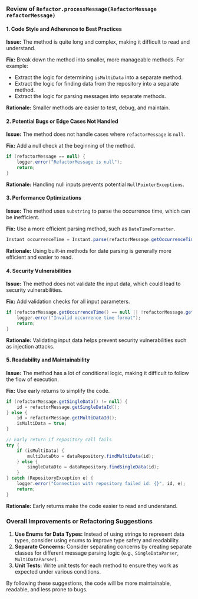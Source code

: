 ### Review of `Refactor.processMessage(RefactorMessage refactorMessage)`

#### 1. Code Style and Adherence to Best Practices

**Issue:** The method is quite long and complex, making it difficult to read and understand.

**Fix:** Break down the method into smaller, more manageable methods. For example:
- Extract the logic for determining `isMultiData` into a separate method.
- Extract the logic for finding data from the repository into a separate method.
- Extract the logic for parsing messages into separate methods.

**Rationale:** Smaller methods are easier to test, debug, and maintain.

#### 2. Potential Bugs or Edge Cases Not Handled

**Issue:** The method does not handle cases where `refactorMessage` is `null`.

**Fix:** Add a null check at the beginning of the method.

```java
if (refactorMessage == null) {
    logger.error("RefactorMessage is null");
    return;
}
```

**Rationale:** Handling null inputs prevents potential `NullPointerExceptions`.

#### 3. Performance Optimizations

**Issue:** The method uses `substring` to parse the occurrence time, which can be inefficient.

**Fix:** Use a more efficient parsing method, such as `DateTimeFormatter`.

```java
Instant occurrenceTime = Instant.parse(refactorMessage.getOccurrenceTime(), DateTimeFormatter.ofPattern("yyyy-MM-dd HH:mm"));
```

**Rationale:** Using built-in methods for date parsing is generally more efficient and easier to read.

#### 4. Security Vulnerabilities

**Issue:** The method does not validate the input data, which could lead to security vulnerabilities.

**Fix:** Add validation checks for all input parameters.

```java
if (refactorMessage.getOccurrenceTime() == null || !refactorMessage.getOccurrenceTime().matches("\\d{4}-\\d{2}-\\d{2} \\d{2}:\\d{2}")) {
    logger.error("Invalid occurrence time format");
    return;
}
```

**Rationale:** Validating input data helps prevent security vulnerabilities such as injection attacks.

#### 5. Readability and Maintainability

**Issue:** The method has a lot of conditional logic, making it difficult to follow the flow of execution.

**Fix:** Use early returns to simplify the code.

```java
if (refactorMessage.getSingleData() != null) {
    id = refactorMessage.getSingleDataId();
} else {
    id = refactorMessage.getMultiDataId();
    isMultiData = true;
}

// Early return if repository call fails
try {
    if (isMultiData) {
        multiDataDto = dataRepository.findMultiData(id);
    } else {
        singleDataDto = dataRepository.findSingleData(id);
    }
} catch (RepositoryException e) {
    logger.error("Connection with repository failed id: {}", id, e);
    return;
}
```

**Rationale:** Early returns make the code easier to read and understand.

### Overall Improvements or Refactoring Suggestions

1. **Use Enums for Data Types:** Instead of using strings to represent data types, consider using enums to improve type safety and readability.
2. **Separate Concerns:** Consider separating concerns by creating separate classes for different message parsing logic (e.g., `SingleDataParser`, `MultiDataParser`).
3. **Unit Tests:** Write unit tests for each method to ensure they work as expected under various conditions.

By following these suggestions, the code will be more maintainable, readable, and less prone to bugs.